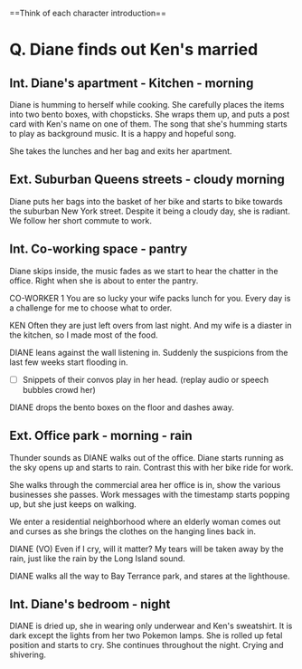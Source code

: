 ==Think of each character introduction==


# Q. Diane finds out Ken's married

## Int. Diane's apartment - Kitchen - morning

Diane is humming to herself while cooking. She carefully places the items into two bento boxes, with chopsticks. She wraps them up, and puts a post card with Ken's name on one of them. The song that she's humming starts to play as background music. It is a happy and hopeful song.

She takes the lunches and her bag and exits her apartment. 

## Ext. Suburban Queens streets - cloudy morning
Diane puts her bags into the basket of her bike and starts to bike towards the suburban New York street. Despite it being a cloudy day, she is radiant. We follow her short commute to work.

## Int. Co-working space - pantry
Diane skips inside, the music fades as we start to hear the chatter in the office. Right when she is about to enter the pantry.

CO-WORKER 1
You are so lucky your wife packs lunch for you. Every day is a challenge for me to choose what to order.

KEN
Often they are just left overs from last night. And my wife is a diaster in the kitchen, so I made most of the food.

DIANE leans against the wall listening in. Suddenly the suspicions from the last few weeks start flooding in. 

- [ ] Snippets of their convos play in her head. (replay audio or speech bubbles crowd her)

DIANE drops the bento boxes on the floor and dashes away.

## Ext. Office park - morning - rain
Thunder sounds as DIANE walks out of the office. Diane starts running as the sky opens up and starts to rain. Contrast this with her bike ride for work.

She walks through the commercial area her office is in, show the various businesses she passes. Work messages with the timestamp starts popping up, but she just keeps on walking.

We enter a residential neighborhood where an elderly woman comes out and curses as she brings the clothes on the hanging lines back in.

DIANE (VO)
Even if I cry, will it matter? My tears will be taken away by the rain, just like the rain by the Long Island sound.

DIANE walks all the way to Bay Terrance park, and stares at the lighthouse.

## Int. Diane's bedroom - night
DIANE is dried up, she in wearing only underwear and Ken's sweatshirt. It is dark except the lights from her two Pokemon lamps. She is rolled up fetal position and starts to cry. She continues throughout the night. Crying and shivering.